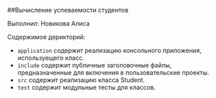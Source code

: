 ﻿##Вычисление успеваемости студентов 

Выполнил: Новикова Алиса

Содержимое дерикторий:

  - `application` содержит реализацию консольного приложения, используещего класс.
  - `include` содержит публичные заголовочные файлы, предназначенные для
    включения в пользовательские проекты.
  - `src` содержит реализацию класса Student.
  - `test` содержит модульные тесты для классов.

